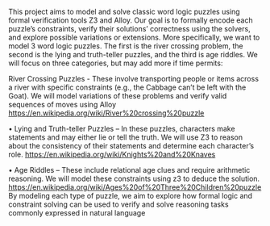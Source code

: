 This project aims to model and solve classic word logic puzzles using formal
verification tools Z3 and Alloy. Our goal is to formally encode each puzzle’s
constraints, verify their solutions’ correctness using the solvers, and explore
possible variations or extensions. More specifically, we want to model 3 word
logic puzzles. The first is the river crossing problem, the second is the lying
and truth-teller puzzles, and the third is age riddles. We will focus on three
categories, but may add more if time permits:


River Crossing Puzzles - These involve transporting people or items
across a river with specific constraints (e.g., the Cabbage can’t be left with
the Goat). We will model variations of these problems and verify valid
sequences of moves using Alloy
https://en.wikipedia.org/wiki/River%20crossing%20puzzle


• Lying and Truth-teller Puzzles – In these puzzles, characters make
statements and may either lie or tell the truth. We will use Z3 to reason
about the consistency of their statements and determine each character’s
role.
https://en.wikipedia.org/wiki/Knights%20and%20Knaves


• Age Riddles – These include relational age clues and require arithmetic
reasoning. We will model these constraints using z3 to deduce the solution.
https://en.wikipedia.org/wiki/Ages%20of%20Three%20Children%20puzzle
By modeling each type of puzzle, we aim to explore how formal logic and
constraint solving can be used to verify and solve reasoning tasks commonly
expressed in natural language
